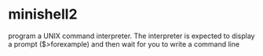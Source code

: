 # minishell2
program a UNIX command interpreter.
The interpreter is expected to display a prompt ($>forexample) and then wait for you to write a command line
